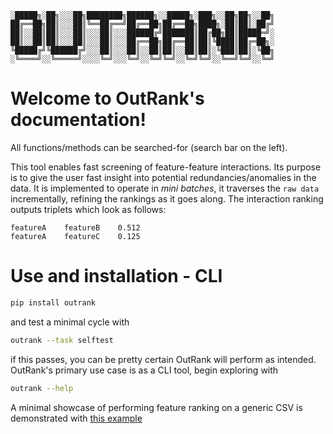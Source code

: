 
    ░█████╗░██╗░░░██╗████████╗██████╗░░█████╗░███╗░░██╗██╗░░██╗
    ██╔══██╗██║░░░██║╚══██╔══╝██╔══██╗██╔══██╗████╗░██║██║░██╔╝
    ██║░░██║██║░░░██║░░░██║░░░██████╔╝███████║██╔██╗██║█████═╝░
    ██║░░██║██║░░░██║░░░██║░░░██╔══██╗██╔══██║██║╚████║██╔═██╗░
    ╚█████╔╝╚██████╔╝░░░██║░░░██║░░██║██║░░██║██║░╚███║██║░╚██╗
    ░╚════╝░░╚═════╝░░░░╚═╝░░░╚═╝░░╚═╝╚═╝░░╚═╝╚═╝░░╚══╝╚═╝░░╚═╝


# Welcome to OutRank's documentation!

All functions/methods can be searched-for (search bar on the left).

This tool enables fast screening of feature-feature interactions. Its purpose is to give the user fast insight into potential redundancies/anomalies in the data.
It is implemented to operate in _mini batches_, it traverses the `raw data` incrementally, refining the rankings as it goes along.
The interaction ranking outputs triplets which look as follows:

```
featureA	featureB	0.512
featureA	featureC	0.125
```


# Use and installation - CLI
```bash
pip install outrank
```

and test a minimal cycle with

```bash
outrank --task selftest
```

if this passes, you can be pretty certain OutRank will perform as intended. OutRank's primary use case is as a CLI tool, begin exploring with

```bash
outrank --help
```

A minimal showcase of performing feature ranking on a generic CSV is demonstrated with [this example](../scripts/run_minimal.sh)
